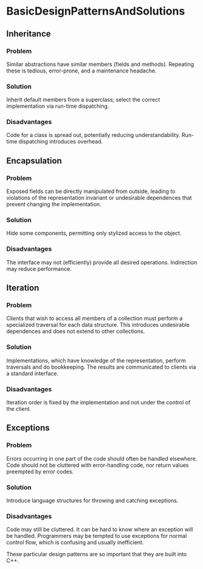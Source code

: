 # BasicDesignPatternsAndSolutions #

## Inheritance ##

### Problem ###

Similar abstractions have similar members (fields and methods). Repeating these is tedious, error-prone, and a maintenance headache.

### Solution ###

Inherit default members from a superclass; select the correct implementation via run-time dispatching.

### Disadvantages ###

Code for a class is spread out, potentially reducing understandability. Run-time dispatching introduces overhead.

## Encapsulation ##

### Problem ###

Exposed fields can be directly manipulated from outside, leading to violations of the representation invariant or undesirable dependences that prevent changing the implementation.

### Solution ###

Hide some components, permitting only stylized access to the object.

### Disadvantages ###

The interface may not (efficiently) provide all desired operations. Indirection may reduce performance.

## Iteration ##

### Problem ###

Clients that wish to access all members of a collection must perform a specialized traversal for each data structure. This introduces undesirable dependences and does not extend to other collections.

### Solution ###

Implementations, which have knowledge of the representation, perform traversals and do bookkeeping. The results are communicated to clients via a standard interface.

### Disadvantages ###

Iteration order is fixed by the implementation and not under the control of the client.

## Exceptions ##

### Problem ###

Errors occurring in one part of the code should often be handled elsewhere. Code should not be cluttered with error-handling code, nor return values preempted by error codes.

### Solution ###

Introduce language structures for throwing and catching exceptions.

### Disadvantages ###

Code may still be cluttered. It can be hard to know where an exception will be handled. Programmers may be tempted to use exceptions for normal control flow, which is confusing and usually inefficient.

These particular design patterns are so important that they are built into C++.
